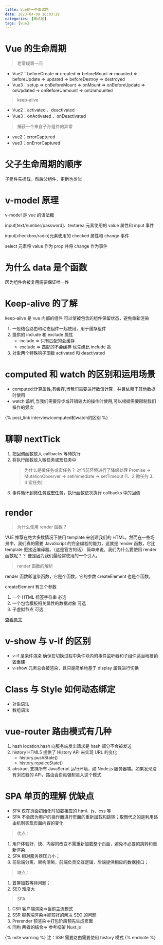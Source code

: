 ```yaml
---
title: Vue的一些面试题
date: 2023-04-08 16:03:29
categories: [面试题]
tags: [Vue]
---
```


# Vue 的生命周期

> 老常规第一问

- Vue2：beforeCreate => created => beforeMount => mounted => beforeUpdate => updated => beforeDestroy => destroyed
- Vue3：setup => onBeforeMount => onMount => onBeforeUpdate => onUpdated => onBeforeUnmount => onUnmounted

> keep-alive

- Vue2：activated 、deactivated
- Vue3：onActivated 、onDeactivated

> 捕获一个来自子孙组件的异常

- vue2：errorCaptured
- vue3：onErrorCaptured

# 父子生命周期的顺序

子组件先挂载，然后父组件，更新也类似

# v-model 原理

v-model 是 vue 的语法糖

input[text/number/password]、textarea 元素使用的 value 属性和 input 事件

input[checkbox/radio]元素使用的 checked 属性和 change 事件

select 元素将 value 作为 prop 并将 change 作为事件

# 为什么 data 是个函数

因为组件会被复用需要保证唯一性

# Keep-alive 的了解

keep-alive 是 vue 内部的组件 可以使被包含的组件保留状态，避免重新渲染

1.  一般结合路由和动态组件一起使用，用于缓存组件
2.  提供的 include 和 exclude 属性
    - include => 只有匹配的会缓存
    - exclude => 匹配的不会缓存 优先级比 include 高
3.  对象两个特殊钩子函数 activated 和 deactivated

# computed 和 watch 的区别和运用场景

- computed:计算属性,有缓存,当我们需要进行数值计算，并且依赖于其他数据时使用
- watch:监听,当我们需要异步或开销较大的操作时使用,可以根据需要限制我们操作的频次

{% post_link interview/computed和watch的区别 %}

# 聊聊 nextTick

1. 把回调函数放入 callbacks 等待执行
2. 将执行函数放入微任务或宏任务中
   > 为什么是微任务或宏任务？
   > 对当前环境进行了降级处理 Promise => MutationObserver => setImmediate => setTimeout (1、2 微任务 3、4 宏任务)
3. 事件循环到微任务或宏任务，执行函数依次执行 callbacks 中的回调

# render

> 为什么使用 render 函数？

VUE 推荐在绝大多数情况下使用 template 来创建我们的 HTML。然而在一些场景中，我们真的需要 JavaScript 的完全编程的能力，这就是 render 函数，它比 template 更接近编译器。（这是官方的话）
简单来说，我们为什么要使用 render 函数呢？？ 便是因为我们最经常使用的一个引入。

> render 函数的解析

render 函数即渲染函数，它是个函数，它的参数 createElement 也是个函数。

createElement 有三个参数

1. 一个 HTML 标签字符串 必选
2. 一个包含模板相关属性的数据对象 可选
3. 子虚拟节点 可选

[查看原文](https://blog.csdn.net/m0_59722204/article/details/126907040)

# v-show 与 v-if 的区别

- v-if 是条件渲染 确保在切换过程中条件块内的事件监听器和子组件适当地被销毁重建
- v-show 元素总会被渲染，且只是简单地基于 display 属性进行切换

# Class 与 Style 如何动态绑定

- 对象语法
- 数组语法

# vue-router 路由模式有几种

1. hash location.hash 向服务端发出请求是 hash 部分不会被发送
2. history HTML5 提供了 History API 来实现 URL 的变化
   - history.pushState()
   - history.repalceState()
3. abstract 支持所有 JavaScript 运行环境，如 Node.js 服务器端。如果发现没有浏览器的 API，路由会自动强制进入这个模式.

# SPA 单页的理解 优缺点

- SPA 仅在页面初始化时加载相应的 html、js、css 等
- SPA 不会因为用户的操作而进行页面的重新加载和跳转；取而代之的是利用路由机制实现页面内容的变化

> 优点：

1. 用户体验好、快、内容的改变不需重新加载整个页面，避免不必要的跳转和重新渲染
2. SPA 相对服务器压力小；
3. 前后端分离，架构清晰，前端负责交互逻辑，后端提供相应的数据接口；

> 缺点：

1. 首屏加载等待问题；
2. SEO 难度大

> SPA

1. CSR 客户端渲染=>当前主流模式
2. SSR 服务端渲染=>能较好的解决 SEO 的问题
3. Prerender 预渲染=>打包阶段预先生成页面
4. 同构 两者的结合=> 参考框架 Nuxt.js

{% note warning %}
注：SSR 需要路由需要使用 history 模式
{% endnote %}
